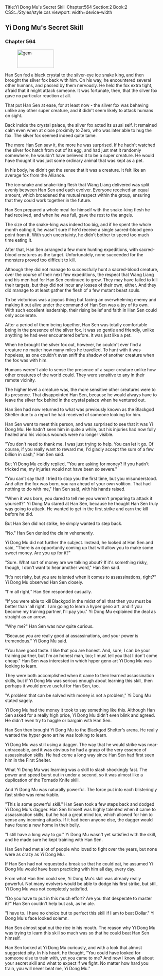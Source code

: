 Title:Yi Dong Mu's Secret Skill 
Chapter:564 
Section:2 
Book:2 
CSS:../Styles/style.css 
viewport: width=device-width
  
## Yi Dong Mu's Secret Skill
### Chapter 564
  
<figure>
	<img src="../Images/gem.gif" alt="gem" id="gem" width="120" height="60" />
</figure>
  

  
Han Sen fed a black crystal to the silver-eye ice snake king, and then brought the silver fox back with him. On his way, he encountered several other humans, and passed by them nervously. He held the fox extra tight, afraid that it might attack someone. It was fortunate, then, that the silver fox gave no particular reaction at all.

That put Han Sen at ease, for at least now - the silver fox was behaving unlike any other super creature, and it didn't seem likely to attack humans on sight.

Back inside the crystal palace, the silver fox acted its usual self. It remained calm even when at close proximity to Zero, who was later able to hug the fox. The silver fox seemed indeed quite tame.

The more Han Sen saw it, the more he was surprised. If he hadn't watched the silver fox hatch from out of its egg, and had just met it randomly somewhere, he wouldn't have believed it to be a super creature. He would have thought it was just some ordinary animal that was kept as a pet.

In his body, he didn't get the sense that it was a creature. It felt like an average fox from the Alliance.

The ice-snake and snake-king flesh that Wang Liang delivered was split evenly between Han Sen and each evolver. Everyone received an equal amount, which broadened the mutual respect within the group, ensuring that they could work together in the future.

Han Sen prepared a whole meal for himself with the snake-king flesh he had received, and when he was full, gave the rest to the angels.

The size of the snake-king was indeed too big, and if he spent the whole month eating it, he wasn't sure if he'd receive a single sacred-blood geno point from it. With such uncertainty, he didn't bother to spend too much time eating it.

After that, Han Sen arranged a few more hunting expeditions, with sacred-blood creatures as the target. Unfortunately, none succeeded for the monsters proved too difficult to kill.

Although they did not manage to successfully hunt a sacred-blood creature, over the course of their next few expeditions, the respect that Wang Liang and his men had for Han Sen continued to grow. They may have failed to kill their targets, but they did not incur any losses of their own, either. And they did manage to at least gather the flesh of a few mutant beast souls.

To be victorious was a joyous thing but facing an overwhelming enemy and making it out alive under the command of Han Sen was a joy of its own. With such excellent leadership, their rising belief and faith in Han Sen could only accelerate.

After a period of them being together, Han Sen was totally comfortable being in the presence of the silver fox. It was so gentle and friendly, unlike anything he had ever encountered before. It was just like a pet.

When he brought the silver fox out, however, he couldn't ever find a creature no matter how many miles he travelled. To hunt with it was hopeless, as one couldn't even sniff the shadow of another creature when the fox was with him.

Humans weren't able to sense the presence of a super creature unlike how other creatures of the world could. They were sensitive to any in their remote vicinity.

The higher level a creature was, the more sensitive other creatures were to its presence. That disappointed Han Sen, because he would always have to leave the silver fox behind in the crystal palace when he ventured out.

Han Sen had now returned to what was previously known as the Blackgod Shelter due to a report he had received of someone looking for him.

Han Sen went to meet this person, and was surprised to see that it was Yi Dong Mu. He hadn't seen him in quite a while, but his injuries had now fully healed and his vicious wounds were no longer visible.

"You don't need to thank me. I was just trying to help. You can let it go. Of course, if you really want to reward me, I'd gladly accept the sum of a few billion in cash," Han Sen said.

But Yi Dong Mu coldly replied, "You are asking for money? If you hadn't tricked me, my injuries would not have been so severe."

"You can't say that! I tried to stop you the first time, but you misunderstood. And after the fox was born, you ran ahead of your own volition. That had nothing to do with me," Han Sen said, with his hands raised.

"When it was born, you dared to tell me you weren't preparing to attack it yourself?" Yi Dong Mu stared at Han Sen, because he thought Han Sen truly was going to attack. He wanted to get in the first strike and earn the kill before he did.

But Han Sen did not strike, he simply wanted to step back.

"No." Han Sen denied the claim vehemently.

Yi Dong Mu did not further the subject. Instead, he looked at Han Sen and said, "There is an opportunity coming up that will allow you to make some sweet money. Are you up for it?"

"Sure. What sort of money are we talking about? If it's something risky, though, I don't want to hear another word," Han Sen said.

"It's not risky, but you are talented when it comes to assassinations, right?" Yi Dong Mu observed Han Sen closely.

"I'm all right," Han Sen responded casually.

"If you were able to kill Blackgod in the midst of all that then you must be better than 'all right'. I am going to learn a hyper geno art, and if you become my training partner, I'll pay you." Yi Dong Mu explained the deal as straight as an arrow.

"Why me?" Han Sen was now quite curious.

"Because you are really good at assassinations, and your power is tremendous." Yi Dong Mu said.

"You have good taste. I like that you are honest. And, sure, I can be your training partner, but I'm an honest man, too; I must tell you that I don't come cheap." Han Sen was interested in which hyper geno art Yi Dong Mu was looking to learn.

They were both accomplished when it came to their learned assassination skills, but if Yi Dong Mu was serious enough about learning this skill, then perhaps it would prove useful for Han Sen, too.

"A problem that can be solved with money is not a problem," Yi Dong Mu stated sagely.

Yi Dong Mu had the money it took to say something like this. Although Han Sen asked for a really high price, Yi Dong Mu didn't even blink and agreed. He didn't even try to haggle or bargain with Han Sen.

Han Sen then brought Yi Dong Mu to the Blackgod Shelter's arena. He really wanted the hyper geno art he was looking to learn.

Yi Dong Mu was still using a dagger. The way that he would strike was near-untraceable, and it was obvious he had a grasp of the very essence of assassination skills. He had come a long way since Han Sen had first seen him in the First Shelter.

What Yi Dong Mu was learning was a skill to slash shockingly fast. The power and speed burst out in under a second, so it was almost like a duplication of the Tornado Knife skill.

And Yi Dong Mu was naturally powerful. The force put into each blisteringly fast strike was remarkable.

"This is some powerful skill." Han Seen took a few steps back and dodged Yi Dong Mu's dagger. Han Sen himself was highly talented when it came to assassination skills, but he had a great mind too, which allowed for him to sense any incoming attacks. If it had been anyone else, the dagger would have found a new home in their belly.

"I still have a long way to go." Yi Dong Mu wasn't yet satisfied with the skill, and he made sure he kept training with Han Sen.

Han Sen had met a lot of people who loved to fight over the years, but none were as crazy as Yi Dong Mu.

If Han Sen had not requested a break so that he could eat, he assumed Yi Dong Mu would have been practicing with him all day, every day.

From what Han Sen could see, Yi Dong Mu's skill was already really powerful. Not many evolvers would be able to dodge his first strike, but still, Yi Dong Mu was not completely satisfied.

"Do you have to put in this much effort? Are you that desperate to master it?" Han Sen couldn't help but ask, as he ate.

"I have to. I have no choice but to perfect this skill if I am to beat Dollar." Yi Dong Mu's face looked solemn.

Han Sen almost spat out the rice in his mouth. The reason why Yi Dong Mu was trying to learn this skill so much was so that he could beat Han Sen himself.

Han Sen looked at Yi Dong Mu curiously, and with a look that almost suggested pity. In his heart, he thought, "You could have looked for someone else to train with, yet you came to me? And now I know all about your secret skill and what to expect if we fight. No matter how hard you train, you will never beat me, Yi Dong Mu."